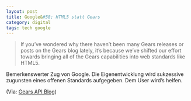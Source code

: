 ```yaml
---
layout: post
title: Google&#58; HTML5 statt Gears
category: digital
tags: tech google
---
```


> If you’ve wondered why there haven’t been many Gears releases or posts on the Gears blog lately, it’s because we’ve shifted our effort towards bringing all of the Gears capabilities into web standards like HTML5.

Bemerkenswerter Zug von Google. Die Eigenentwicklung wird sukzessive zugunsten eines offenen Standards aufgegeben. Dem User wird’s helfen.

(Via: [Gears API Blog](http://gearsblog.blogspot.com/2010/02/hello-html5.html))
